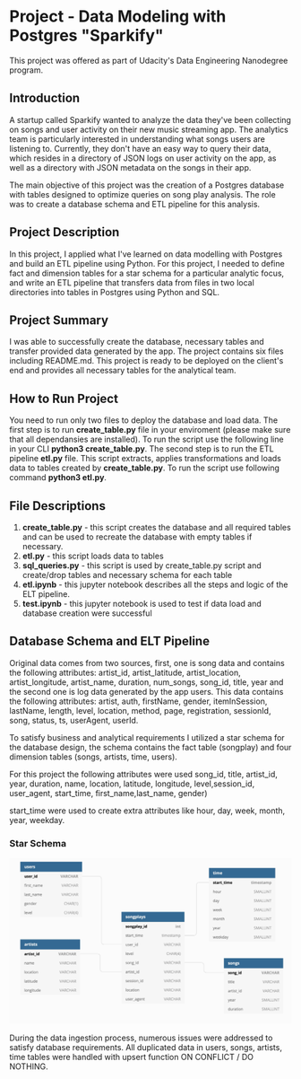 <h1>Project - Data Modeling with Postgres "Sparkify"</h1>

This project was offered as part of Udacity's Data Engineering Nanodegree program.

<h2>Introduction</h2>
    
<p>A startup called Sparkify wanted to analyze the data they've been collecting on songs and user activity on their new music streaming app. The analytics team is particularly interested in understanding what songs users are listening to. Currently, they don't have an easy way to query their data, which resides in a directory of JSON logs on user activity on the app, as well as a directory with JSON metadata on the songs in their app.</p>
    
<p>The main objective of this project was the creation of a Postgres database with tables designed to optimize queries on song play analysis. The role was to create a database schema and ETL pipeline for this analysis.</p>
    
<h2>Project Description</h2>
    
<p>In this project, I applied what I've learned on data modelling with Postgres and build an ETL pipeline using Python. For this project, I needed to define fact and dimension tables for a star schema for a particular analytic focus, and write an ETL pipeline that transfers data from files in two local directories into tables in Postgres using Python and SQL.</p>

<h2>Project Summary</h2>

<p>I was able to successfully create the database, necessary tables and transfer provided data generated by the app. The project contains six files including README.md. This project is ready to be deployed on the client's end and provides all necessary tables for the analytical team.</p>

<h2>How to Run Project</h2>

<p>You need to run only two files to deploy the database and load data. The first step is to run <strong>create_table.py</strong> file in your enviroment (please make sure that all dependansies are installed). To run the script use the following line in your CLI <strong>python3 create_table.py</strong>. The second step is to run the ETL pipeline <strong>etl.py</strong> file. This script extracts, applies transformations and loads data to tables created by <strong>create_table.py</strong>. To run the script use following command <strong>python3 etl.py</strong>.</p>
    
<h2>File Descriptions</h2>

<ol>
<li><strong>create_table.py</strong> - this script creates the database and all required tables and can be used to recreate the database with empty tables if necessary.</li>
<li><strong>etl.py</strong> - this script loads data to tables</li>
<li><strong>sql_queries.py</strong> - this script is used by create_table.py script and create/drop tables and necessary schema for each table</li>
<li><strong>etl.ipynb</strong> - this jupyter notebook describes all the steps and logic of the ELT pipeline.</li>
<li><strong>test.ipynb</strong> - this jupyter notebook is used to test if data load and database creation were successful</li>
</ol>

<h2>Database Schema and ELT Pipeline</h2>

<p>Original data comes from two sources, first, one is song data and contains the following attributes: artist_id, artist_latitude, artist_location, artist_longitude, artist_name, duration, num_songs, song_id, title, year and the second one is log data generated by the app users. This data contains the following attributes: artist, auth, firstName, gender, itemInSession, lastName, length, level, location, method, page, registration, sessionId, song, status, ts, userAgent, userId.</p>

<p>To satisfy business and analytical requirements I utilized a star schema for the database design, the schema contains the fact table (songplay) and four dimension tables (songs, artists, time, users).</p>
   
<p>For this project the following attributes were used 
song_id, title, artist_id, year, duration, name, location, latitude, longitude, level,session_id, user_agent, start_time, first_name,last_name, gender)    
</p>
<p>
start_time were used to create extra attributes like hour, day, week, month, year, weekday.
</p>
    
<h3>Star Schema</h3>

![image](image.jpg)

<p>
During the data ingestion process, numerous issues were addressed to satisfy database requirements. All duplicated data in users, songs, artists, time tables were handled with upsert function ON CONFLICT / DO NOTHING.   
</p>


